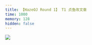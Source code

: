 ```yaml
---
title: 【HazeOJ Round 1】 T1 贞鱼改文章
time: 1000
memory: 128
hidden: false
---
```


![](http://ww1.sinaimg.cn/large/618359cbgy1fl2upyyi9kj20wx0tfgqy.jpg)
